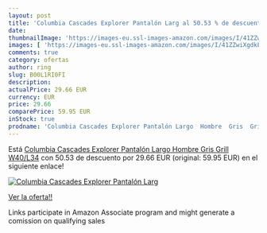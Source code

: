 ```yaml
---
layout: post
title: 'Columbia Cascades Explorer Pantalón Larg al 50.53 % de descuento'
date: 
thumbnailImage: 'https://images-eu.ssl-images-amazon.com/images/I/41ZZwiXgdkL._SL200_.jpg'
images: [ 'https://images-eu.ssl-images-amazon.com/images/I/41ZZwiXgdkL._SL200_.jpg' ]
comments: true
category: ofertas
author: ring
slug: B00L1RI0FI
description:
actualPrice: 29.66 EUR
currency: EUR
price: 29.66
comparePrice: 59.95 EUR
inStock: true
prodname: 'Columbia Cascades Explorer Pantalón Largo  Hombre  Gris  Grill   W40/L34'
---
```


Está [Columbia Cascades Explorer Pantalón Largo  Hombre  Gris  Grill   W40/L34](https://www.amazon.es/dp/B00L1RI0FI/?tag=tolees-21) con 50.53 de descuento por 29.66 EUR (original: 59.95 EUR) en el siguiente enlace!

[![Columbia Cascades Explorer Pantalón Larg](https://images-eu.ssl-images-amazon.com/images/I/41ZZwiXgdkL._SL200_.jpg)](https://www.amazon.es/dp/B00L1RI0FI/?tag=tolees-21)

[Ver la oferta!!](https://www.amazon.es/dp/B00L1RI0FI/?tag=tolees-21)

Links participate in Amazon Associate program and might generate a comission on qualifying sales


